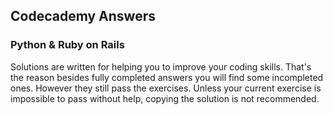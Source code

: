 <h2> Codecademy Answers </h2>

<h3> Python & Ruby on Rails </h3>

Solutions are written for helping you to improve your coding skills. That's the reason besides fully completed answers you will find some incompleted ones. However they still pass the exercises. Unless your current exercise is impossible to pass without help, copying the solution is not recommended.
